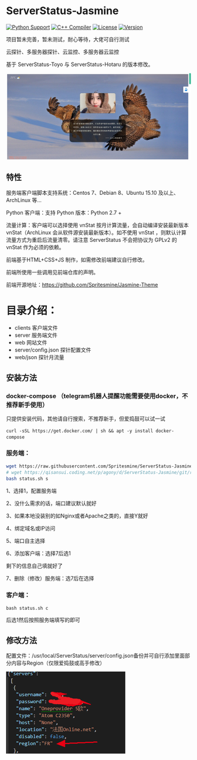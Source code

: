 # ServerStatus-Jasmine

[![Python Support](https://img.shields.io/badge/python-2.7%2B%20-blue.svg)](https://github.com/Spritesmine/ServerStatus-Jasmine)
[![C++ Compiler](http://img.shields.io/badge/C++-GNU-blue.svg?style=flat&logo=cplusplus)](https://github.com/Spritesmine/ServerStatus-Jasmine)
[![License](https://img.shields.io/badge/license-MIT-4EB1BA.svg?style=flat-square)](https://github.com/Spritesmine/ServerStatus-Jasmine)
[![Version](https://img.shields.io/badge/Version-Beta%202.2.0-red)](https://github.com/Spritesmine/ServerStatus-Jasmine)

项目暂未完善，暂未测试，耐心等待，大佬可自行测试

云探针、多服务器探针、云监控、多服务器云监控

基于 ServerStatus-Toyo 与 ServerStatus-Hotaru 的版本修改。

![](https://raw.githubusercontent.com/Spritesmine/Jasmine-Theme/master/Jasmine-Theme/Jasmine-Theme%20(1).jpg)

## 特性

服务端客户端脚本支持系统：Centos 7、Debian 8、Ubuntu 15.10 及以上、ArchLinux 等...

Python 客户端：支持 Python 版本：Python 2.7 +

流量计算：客户端可以选择使用 vnStat 按月计算流量，会自动编译安装最新版本vnStat（ArchLinux 会从软件源安装最新版本）。如不使用 vnStat ，则默认计算流量方式为重启后流量清零。请注意 ServerStatus 不会把协议为 GPLv2 的 vnStat 作为必须的依赖。

前端基于HTML+CSS+JS 制作，如需修改前端建议自行修改。

前端所使用一些调用见前端仓库的声明。

前端开源地址：https://github.com/Spritesmine/Jasmine-Theme

# 目录介绍：

* clients       	客户端文件
* server       	 	服务端文件  
* web           	网站文件
* server/config.json	探针配置文件                                
* web/json      	探针月流量 

## 安装方法

### docker-compose （telegram机器人提醒功能需要使用docker，不推荐新手使用）

只提供安装代码，其他请自行搜索，不推荐新手，但爱捣鼓可以试一试

`curl -sSL https://get.docker.com/ | sh && apt -y install docker-compose` 

### 服务端：

```bash
wget https://raw.githubusercontent.com/Spritesmine/ServerStatus-Jasmine/master/status.sh
# wget https://qisansui.coding.net/p/agony/d/ServerStatus-Jasmine/git/raw/master/status.sh 若服务器位于中国大陆建议选择Coding.net仓库
bash status.sh s
```

1、选择1，配置服务端

2、没什么需求的话，端口建议默认就好

3、如果本地没装别的如Nginx或者Apache之类的，直接Y就好

4、绑定域名或IP访问

5、端口自主选择

6、添加客户端：选择7后选1

剩下的信息自己填就好了

7、删除（修改）服务端：选7后在选择


### 客户端：

```
bash status.sh c
```


后选1然后按照服务端填写的即可

## 修改方法

配置文件：/usr/local/ServerStatus/server/config.json备份并可自行添加里面部分内容与Region（仅限爱捣鼓或高手修改）

![](https://raw.githubusercontent.com/Spritesmine/Jasmine-Theme/master/Jasmine-Theme/Jasmine-Theme%20(9).png)
